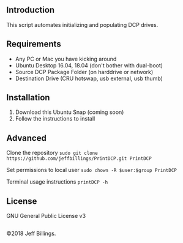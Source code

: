 ## Introduction
This script automates initializing and populating DCP drives.

## Requirements
- Any PC or Mac you have kicking around
- Ubuntu Desktop 16.04, 18.04 (don't bother with dual-boot)
- Source DCP Package Folder (on harddrive or network)
- Destination Drive (CRU hotswap, usb external, usb thumb)

## Installation
1. Download this Ubuntu Snap (coming soon)
2. Follow the instructions to install

## Advanced
Clone the repository
`sudo git clone https://github.com/jeffbillings/PrintDCP.git PrintDCP`

Set permissions to local user
`sudo chown -R $user:$group PrintDCP`

Terminal usage instructions
`printDCP -h`

## License
GNU General Public License v3

##
©2018 Jeff Billings.

